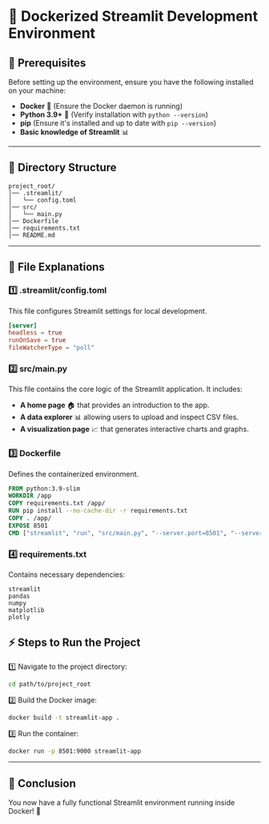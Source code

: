 # 🐳 Dockerized Streamlit Development Environment

## 🚀 Prerequisites
Before setting up the environment, ensure you have the following installed on your machine:

- **Docker** 🐳 (Ensure the Docker daemon is running)
- **Python 3.9+** 🐍 (Verify installation with `python --version`)
- **pip** (Ensure it's installed and up to date with `pip --version`)
- **Basic knowledge of Streamlit** 📊

---

## 📂 Directory Structure
```
project_root/
│── .streamlit/
│   └── config.toml
│── src/
│   └── main.py
│── Dockerfile
│── requirements.txt
│── README.md
```

---

## 📜 File Explanations

### 1️⃣ .streamlit/config.toml
This file configures Streamlit settings for local development.
```toml
[server]
headless = true
runOnSave = true
fileWatcherType = "poll"
```

### 2️⃣ src/main.py
This file contains the core logic of the Streamlit application. It includes:
- **A home page** 🏠 that provides an introduction to the app.
- **A data explorer** 📊 allowing users to upload and inspect CSV files.
- **A visualization page** 📈 that generates interactive charts and graphs.

### 3️⃣ Dockerfile
Defines the containerized environment.
```dockerfile
FROM python:3.9-slim
WORKDIR /app
COPY requirements.txt /app/
RUN pip install --no-cache-dir -r requirements.txt
COPY . /app/
EXPOSE 8501
CMD ["streamlit", "run", "src/main.py", "--server.port=8501", "--server.address=0.0.0.0"]
```

### 4️⃣ requirements.txt
Contains necessary dependencies:
```
streamlit
pandas
numpy
matplotlib
plotly
```

## ⚡ Steps to Run the Project

1️⃣ Navigate to the project directory:
```sh
cd path/to/project_root
```

2️⃣ Build the Docker image:
```sh
docker build -t streamlit-app .
```

3️⃣ Run the container:
```sh
docker run -p 8501:9000 streamlit-app
```

---

## 🎯 Conclusion
You now have a fully functional Streamlit environment running inside Docker! 🚀
